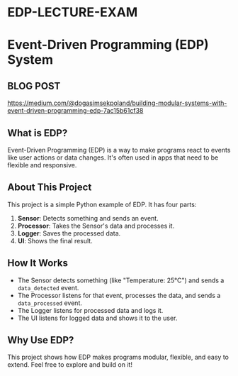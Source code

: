# EDP-LECTURE-EXAM

# Event-Driven Programming (EDP) System

## BLOG POST 
https://medium.com/@dogasimsekpoland/building-modular-systems-with-event-driven-programming-edp-7ac15b61cf38

## What is EDP?

Event-Driven Programming (EDP) is a way to make programs react to events like user actions or data changes. It's often used in apps that need to be flexible and responsive.

## About This Project

This project is a simple Python example of EDP. It has four parts:

1. **Sensor**: Detects something and sends an event.
2. **Processor**: Takes the Sensor's data and processes it.
3. **Logger**: Saves the processed data.
4. **UI**: Shows the final result.

## How It Works

- The Sensor detects something (like "Temperature: 25°C") and sends a `data_detected` event.
- The Processor listens for that event, processes the data, and sends a `data_processed` event.
- The Logger listens for processed data and logs it.
- The UI listens for logged data and shows it to the user.


## Why Use EDP?

This project shows how EDP makes programs modular, flexible, and easy to extend. Feel free to explore and build on it!
